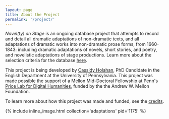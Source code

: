 ```yaml
---
layout: page
title: About the Project
permalink: '/project/'
---
```


_Novel(ty) on Stage_ is an ongoing database project that attempts to record and detail all dramatic adaptations of non-dramatic texts, and all adaptations of dramatic works into non-dramatic prose forms, from 1660-1843: including dramatic adaptations of novels, short stories, and poetry, and novelistic adaptations of stage productions. Learn more about the selection criteria for the database [here](/wax/database/).


This project is being developed by [Cassidy Holahan](http://www.cassidyholahan.com/), PhD Candidate in the English Department at the University of Pennsylvania. This project was made possible the support of a Mellon Mid-Doctoral Fellowship  at Penn's [Price Lab for Digital Humanities](https://pricelab.sas.upenn.edu/mellon-mid-doctoral-fellowships), funded by the the Andrew W. Mellon Foundation. 

To learn more about how this project was made and funded, see the [credits](/wax/credits/).

{% include inline_image.html collection='adaptations' pid='1175' %}
